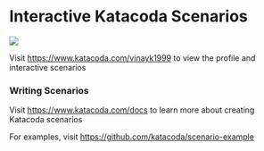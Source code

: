 # Interactive Katacoda Scenarios

[![](http://shields.katacoda.com/katacoda/vinayk1999/count.svg)](https://www.katacoda.com/vinayk1999 "Get your profile on Katacoda.com")

Visit https://www.katacoda.com/vinayk1999 to view the profile and interactive scenarios

### Writing Scenarios
Visit https://www.katacoda.com/docs to learn more about creating Katacoda scenarios

For examples, visit https://github.com/katacoda/scenario-example
